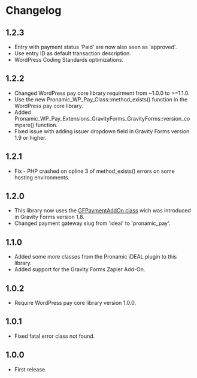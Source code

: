 # Changelog

## 1.2.3
*	Entry with payment status 'Paid' are now also seen as 'approved'.
*	Use entry ID as default transaction description.
*	WordPress Coding Standards optimizations.

## 1.2.2
*	Changed WordPress pay core library requirment from ~1.0.0 to >=1.1.0.
*	Use the new Pronamic_WP_Pay_Class::method_exists() function in the WordPress pay core library.
*	Added Pronamic_WP_Pay_Extensions_GravityForms_GravityForms::version_compare() function.
*	Fixed issue with adding issuer dropdown field in Gravity Forms version 1.9 or higher.

## 1.2.1
*	Fix - PHP crashed on opline 3 of method_exists() errors on some hosting environments.

## 1.2.0
*	This library now uses the [GFPaymentAddOn class](https://github.com/gravityforms/gravityforms/blob/1.8/includes/addon/class-gf-payment-addon.php) wich was introduced in Gravity Forms version 1.8.
*	Changed payment gateway slug from 'ideal' to 'pronamic_pay'.

## 1.1.0
*	Added some more classes from the Pronamic iDEAL plugin to this library.
*	Added support for the Gravity Forms Zapier Add-On.

## 1.0.2
*	Require WordPress pay core library version 1.0.0.

## 1.0.1
*	Fixed fatal error class not found.

## 1.0.0
*	First release.
